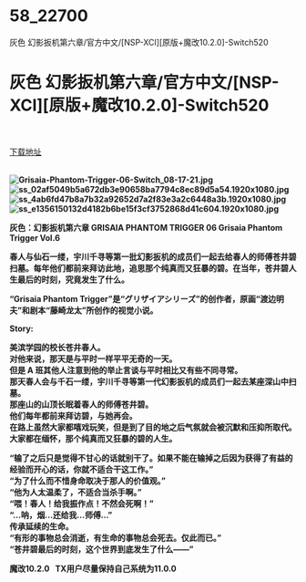 # 58_22700
灰色 幻影扳机第六章/官方中文/[NSP-XCI][原版+魔改10.2.0]-Switch520
# 灰色 幻影扳机第六章/官方中文/[NSP-XCI][原版+魔改10.2.0]-Switch520
 <br/></br>
[下载地址](https://www.switch520.cc/article/22700 "下载地址")
<br/></br>

<p><strong><img title="Grisaia-Phantom-Trigger-06-Switch_08-17-21.jpg" src="https://www.switch520.cc/muke_img/2021_09_29_a4cf5cb7fb91a.jpg" alt="Grisaia-Phantom-Trigger-06-Switch_08-17-21.jpg"></strong><br>
<strong><img title="ss_02af5049b5a672db3e90658ba7794c8ec89d5a54.1920x1080.jpg" src="https://www.switch520.cc/muke_img/2021_09_29_4f73e3333443c.jpg" alt="ss_02af5049b5a672db3e90658ba7794c8ec89d5a54.1920x1080.jpg"></strong><br>
<strong><img title="ss_4ab6fd47b8a7b32a92652d7a2f83e3a2c6448a3b.1920x1080.jpg" src="https://www.switch520.cc/muke_img/2021_09_29_170bc2241f530.jpg" alt="ss_4ab6fd47b8a7b32a92652d7a2f83e3a2c6448a3b.1920x1080.jpg"></strong><br>
<strong><img title="ss_e1356150132d4182b6be15f3cf3752868d41c604.1920x1080.jpg" src="https://www.switch520.cc/muke_img/2021_09_29_3ed15fc12962d.jpg" alt="ss_e1356150132d4182b6be15f3cf3752868d41c604.1920x1080.jpg">&nbsp;</strong></p>
<p><strong>灰色：幻影扳机第六章 GRISAIA PHANTOM TRIGGER 06 Grisaia Phantom Trigger Vol.6</strong></p>
<p><strong>春人与仙石一缕，宇川千寻等第一批幻影扳机的成员们一起去给春人的师傅苍井碧扫墓。每年他们都前来拜访此地，追思那个纯真而又狂暴的碧。在当年，苍井碧人生最后的时刻，究竟发生了什么。</strong></p>
<p><strong>“Grisaia Phantom Trigger”是“グリザイアシリーズ”的创作者，原画“渡边明夫”和剧本“藤崎龙太”所创作的视觉小说。</strong></p>
<p><strong>Story:</strong></p>
<p><strong>美滨学园的校长苍井春人。</strong><br>
<strong>对他来说，那天是与平时一样平平无奇的一天。</strong><br>
<strong>但是 A 班其他人注意到他的举止言谈与平时相比又有些不同寻常。</strong><br>
<strong>那天春人会与千石一缕，宇川千寻等第一代幻影扳机的成员们一起去某座深山中扫墓。</strong><br>
<strong>那座山的山顶长眠着春人的师傅苍井碧。</strong><br>
<strong>他们每年都前来拜访碧，与她再会。</strong><br>
<strong>在路上虽然大家都嘻戏玩笑，但是到了目的地之后气氛就会被沉默和压抑所取代。</strong><br>
<strong>大家都在缅怀，那个纯真而又狂暴的碧的人生。</strong></p>
<p><strong>“输了之后只是觉得不甘心的话就别干了。如果不能在输掉之后因为获得了有益的经验而开心的话，你就不适合干这工作。”</strong><br>
<strong>“为了什么而不惜身命取决于那人的价值观。”</strong><br>
<strong>“他为人太温柔了，不适合当杀手啊。”</strong><br>
<strong>“喂！春人！给我振作点！不然会死啊！”</strong><br>
<strong>“…呐，烟…还给我…师傅…”</strong><br>
<strong>传承延续的生命。</strong><br>
<strong>“有形的事物总会消逝，有生命的事物总会死去。仅此而已。”</strong><br>
<strong>“苍井碧最后的时刻，这个世界到底发生了什么——”</strong></p>
<p><strong>魔改10.2.0 &nbsp;&nbsp;TX用户尽量保持自己系统为11.0.0</strong></p>
